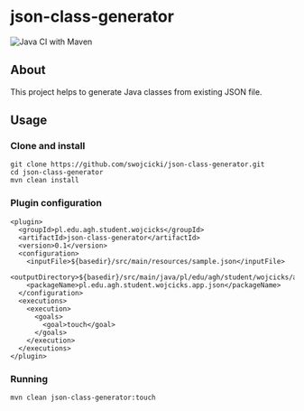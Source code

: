 # json-class-generator 
![Java CI with Maven](https://github.com/swojcicki/json-class-generator/workflows/Java%20CI%20with%20Maven/badge.svg)

## About
This project helps to generate Java classes from existing JSON file.

## Usage

### Clone and install

```
git clone https://github.com/swojcicki/json-class-generator.git
cd json-class-generator
mvn clean install
```

### Plugin configuration
```
<plugin>
  <groupId>pl.edu.agh.student.wojcicks</groupId>
  <artifactId>json-class-generator</artifactId>
  <version>0.1</version>
  <configuration>
    <inputFile>${basedir}/src/main/resources/sample.json</inputFile>
    <outputDirectory>${basedir}/src/main/java/pl/edu/agh/student/wojcicks/app/json</outputDirectory>
    <packageName>pl.edu.agh.student.wojcicks.app.json</packageName>
  </configuration>
  <executions>
    <execution>
      <goals>
        <goal>touch</goal>
      </goals>
    </execution>
  </executions>
</plugin>
```

### Running
```
mvn clean json-class-generator:touch
```
